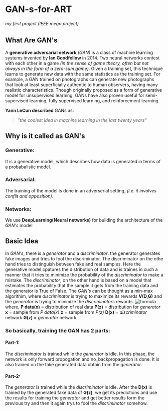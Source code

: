 # GAN-s-for-ART
###### my first project (IEEE mega project)

## What Are GAN's
A **generative adversarial network** *(GAN)* is a class of machine learning systems invented by **Ian Goodfellow** in 2014. Two neural networks contest with each other in a game *(in the sense of game theory, often but not always in the form of a zero-sum game)*. Given a training set, this technique learns to generate new data with the same statistics as the training set. For example, a GAN trained on photographs can generate new photographs that look at least superficially authentic to human observers, having many realistic characteristics. Though originally proposed as a form of generative model for unsupervised learning, GANs have also proven useful for semi-supervised learning, fully supervised learning, and reinforcement learning. 

**Yann LeCun described** GANs as:
> *"the coolest idea in machine learning in the last twenty years"*

## Why is it called as GAN's
### Generative:
It is a generative model, which describes how data is generated in terms of a probabalistic model.
### Adversarial:
The training of the model is done in an adverserial setting, *(i.e. it involves conflit and opposition)*.
### Networks:
We use **DeepLearning(Neural networks)** for building the architecture of the *GAN's* model

## Basic Idea
In *GAN's*, there is a *generator* and a *discriminator*. the generator generates fake images and tries to fool the discriminator. The discriminator on the othe hand tries to distinguish between fake and real samples. Here the generative model cpatures the distribution of data and is traines in cuch a manner that it tries to minimize the probability of the *discriminator* to make a mistake. The *discriminator*, on the other hand is based on a model that estimates the probability that the sample it gets from the training data and the generator is True of  False.
The *GAN's* can be thought as a min-max algorithim, where *discriminator* is trying to maximize its rewards **V(D,G)** and the *generator* is trying to minimize the *discriminators* rewards.
![formula](https://user-images.githubusercontent.com/47821576/63063097-e8f4fa00-bf18-11e9-8fe8-cc4f5a1cfba8.jpg)
where,
     **P data(x)** = distribution of real data
     **P(z)**      = distribution for *generator*
     **x**         = sample from *P data(x)*
     **z**         = sample from *P(z)*
     **D(x)**      = *discriminator* network
     **G(z)**      = *generator* network
### So basically, training the GAN has 2 parts:
#### Part-1:
The *discriminator* is trained while the *generator* is idle. In this phase, the network is only forward propogation and no_backpropagation is done. It is also trained on the fake generated data obtain from the *generator*.
#### Part-2:
The *generator* is trained while the *discriminator* is idle. After the **D(x)** is trained by the generated fake data of **G(z)**, we get its predictions and use the results for training the *generator* and get better results form the previous try and then it again trys to fool the *discriminator* somehow.
